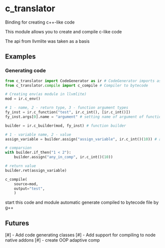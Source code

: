 # c_translator
Binding for creating c++-like code

This module allows you to create and compile c-like code

The api from llvmlite was taken as a basis

## Examples
### Generating code
```python
from c_translator import CodeGenerator as ir # CodeGenerator imports as ir 
from c_translator.compile import c_compile # Compiler to bytecode

# Creating env(as module in llvmlite)
mod = ir.c_env()

# 1 - name, 2 - return type, 3 - function argument types 
fy_inst = ir.c_function("test", ir.c_int(), [ir.c_int()])
fy_inst.args[0].name = "argument" # setting name of argument of function, default is index in order

builder = ir.c_builder(mod, fy_inst) # function builder

# 1 - variable name, 2 - value
assign_variable = builder.assign("assign_variable", ir.c_int()(10)) # assign variable

# comparsion
with builder.if_then("1 < 2"): 
    builder.assign("any_in_comp", ir.c_int()(10))

# return value
builder.ret(assign_variable)

c_compile(
    source=mod, 
    output="test", 
    )
```

start this code and module automatic generate compiled to bytecode file by g++

## Futures
[#] - Add code generating classes
[#] - Add support for compiling to node native addons
[#] - create OOP adaptive comp
